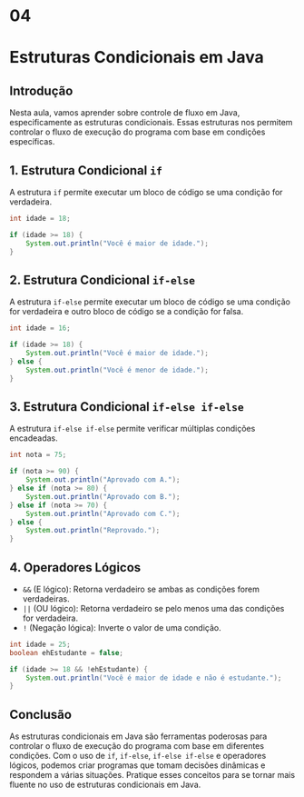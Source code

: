 
# 04

# Estruturas Condicionais em Java

## Introdução
Nesta aula, vamos aprender sobre controle de fluxo em Java, especificamente as estruturas condicionais. Essas estruturas nos permitem controlar o fluxo de execução do programa com base em condições específicas.

## 1. Estrutura Condicional `if`
A estrutura `if` permite executar um bloco de código se uma condição for verdadeira.

```java
int idade = 18;

if (idade >= 18) {
    System.out.println("Você é maior de idade.");
}
```

## 2. Estrutura Condicional `if-else`
A estrutura `if-else` permite executar um bloco de código se uma condição for verdadeira e outro bloco de código se a condição for falsa.

```java
int idade = 16;

if (idade >= 18) {
    System.out.println("Você é maior de idade.");
} else {
    System.out.println("Você é menor de idade.");
}
```

## 3. Estrutura Condicional `if-else if-else`
A estrutura `if-else if-else` permite verificar múltiplas condições encadeadas.

```java
int nota = 75;

if (nota >= 90) {
    System.out.println("Aprovado com A.");
} else if (nota >= 80) {
    System.out.println("Aprovado com B.");
} else if (nota >= 70) {
    System.out.println("Aprovado com C.");
} else {
    System.out.println("Reprovado.");
}
```

## 4. Operadores Lógicos
- `&&` (E lógico): Retorna verdadeiro se ambas as condições forem verdadeiras.
- `||` (OU lógico): Retorna verdadeiro se pelo menos uma das condições for verdadeira.
- `!` (Negação lógica): Inverte o valor de uma condição.

```java
int idade = 25;
boolean ehEstudante = false;

if (idade >= 18 && !ehEstudante) {
    System.out.println("Você é maior de idade e não é estudante.");
}
```

## Conclusão
As estruturas condicionais em Java são ferramentas poderosas para controlar o fluxo de execução do programa com base em diferentes condições. Com o uso de `if`, `if-else`, `if-else if-else` e operadores lógicos, podemos criar programas que tomam decisões dinâmicas e respondem a várias situações. Pratique esses conceitos para se tornar mais fluente no uso de estruturas condicionais em Java.